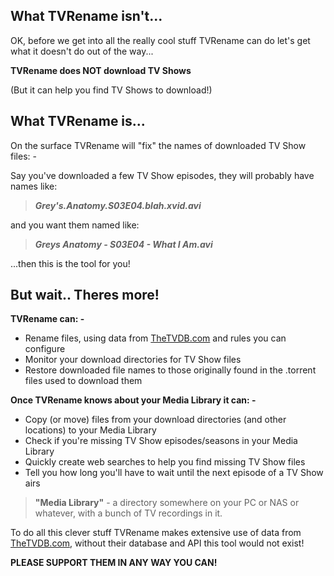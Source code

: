 ## What TVRename isn't...
OK, before we get into all the really cool stuff TVRename can do let's get what it doesn't do out of the way...

**TVRename does NOT download TV Shows**

(But it can help you find TV Shows to download!)

## What TVRename is...
On the surface TVRename will "fix" the names of downloaded TV Show files: -

Say you've downloaded a few TV Show episodes, they will probably have names like:

> ***Grey's.Anatomy.S03E04.blah.xvid.avi***

and you want them named like:

> ***Greys Anatomy - S03E04 - What I Am.avi***

...then this is the tool for you!

## But wait.. Theres more!
**TVRename can: -**
* Rename files, using data from [TheTVDB.com](http://thetvdb.com "Visit thetvdb.com") and rules you can configure
* Monitor your download directories for TV Show files
* Restore downloaded file names to those originally found in the .torrent files used to download them

**Once TVRename knows about your Media Library it can: -**
* Copy (or move) files from your download directories (and other locations) to your Media Library
* Check if you're missing TV Show episodes/seasons in your Media Library
* Quickly create web searches to help you find missing TV Show files
* Tell you how long you'll have to wait until the next episode of a TV Show airs

> **"Media Library"** - a directory somewhere on your PC or NAS or whatever, with a bunch of TV recordings in it.

To do all this clever stuff TVRename makes extensive use of data from [TheTVDB.com](http://thetvdb.com "Visit thetvdb.com"), without their database and API this tool would not exist!

 **PLEASE SUPPORT THEM IN ANY WAY YOU CAN!**
